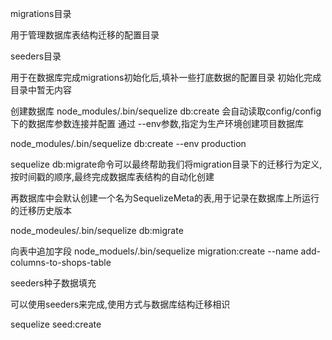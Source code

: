 migrations目录

用于管理数据库表结构迁移的配置目录


seeders目录

用于在数据库完成migrations初始化后,填补一些打底数据的配置目录
初始化完成目录中暂无内容



创建数据库 node_modules/.bin/sequelize db:create
会自动读取config/config下的数据库参数连接并配置
通过 --env参数,指定为生产环境创建项目数据库

node_modules/.bin/sequelize db:create --env production



sequelize db:migrate命令可以最终帮助我们将migration目录下的迁移行为定义,
按时间戳的顺序,最终完成数据库表结构的自动化创建

再数据库中会默认创建一个名为SequelizeMeta的表,用于记录在数据库上所运行的迁移历史版本


node_modeules/.bin/sequelize db:migrate


向表中追加字段
node_moduels/.bin/sequelize migration:create --name add-columns-to-shops-table





seeders种子数据填充

可以使用seeders来完成,使用方式与数据库结构迁移相识

sequelize seed:create












